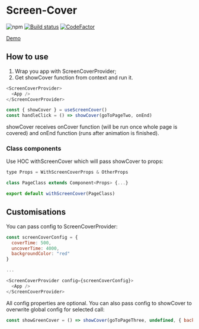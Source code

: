 # Screen-Cover

![npm](https://img.shields.io/npm/v/screen-cover)
[![Build status](https://ci.appveyor.com/api/projects/status/jhdt00h4xm893hus/branch/master?svg=true)](https://ci.appveyor.com/project/shelchkov/screen-cover/branch/master)
[![CodeFactor](https://www.codefactor.io/repository/github/shelchkov/screen-cover/badge)](https://www.codefactor.io/repository/github/shelchkov/screen-cover)

[Demo](https://screen-cover.onrender.com)

## How to use

1. Wrap you app with ScreenCoverProvider;
2. Get showCover function from context and run it.

```javascript
<ScreenCoverProvider>
  <App />
</ScreenCoverProvider>
```

```javascript
const { showCover } = useScreenCover()
const handleClick = () => showCover(goToPageTwo, onEnd)
```

showCover receives onCover function (will be run once whole page is covered) and onEnd function (runs after animation is finished).

### Class components

Use HOC withScreenCover which will pass showCover to props:

```javascript
type Props = WithScreenCoverProps & OtherProps

class PageClass extends Component<Props> {...}

export default withScreenCover(PageClass)
```

## Customisations

You can pass config to ScreenCoverProvider:

```javascript
const screenCoverConfig = {
  coverTime: 500,
  uncoverTime: 4000,
  backgroundColor: "red"
}

...

<ScreenCoverProvider config={screenCoverConfig}>
  <App />
</ScreenCoverProvider>
```

All config properties are optional. You can also pass config to showCover to overwrite global config for selected call:

```javascript
const showGreenCover = () => showCover(goToPageThree, undefined, { backgroundColor: "aquamarine" })
```
